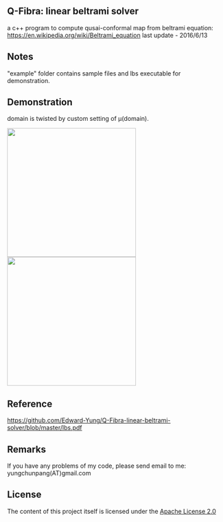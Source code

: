 
## Q-Fibra: linear beltrami solver 
a c++ program to compute qusai-conformal map from beltrami equation: https://en.wikipedia.org/wiki/Beltrami_equation
last update - 2016/6/13

## Notes
"example" folder contains sample files and lbs executable for demonstration.

## Demonstration
domain is twisted by custom setting of μ(domain).
<p>
<img src="https://gitlab.com/ecpy/lbs_cpp/raw/master/demo/mesh.png" height="300"><img src="https://gitlab.com/ecpy/lbs_cpp/raw/master/demo/mesh_result.png" height="300"> 

## Reference
https://github.com/Edward-Yung/Q-Fibra-linear-beltrami-solver/blob/master/lbs.pdf

## Remarks
If you have any problems of my code, please send email to me: yungchunpang(AT)gmail.com

## License 
The content of this project itself is licensed under the [Apache License 2.0](http://www.apache.org/licenses/LICENSE-2.0) 
